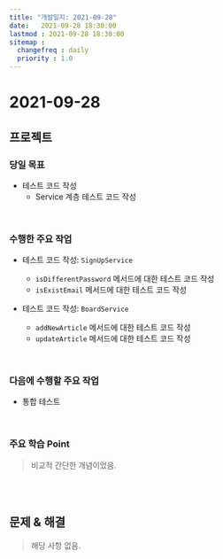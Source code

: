 ```yaml
---
title: "개발일지: 2021-09-28"
date:   2021-09-28 18:30:00
lastmod : 2021-09-28 18:30:00
sitemap :
  changefreq : daily
  priority : 1.0
---
```


# 2021-09-28
## 프로젝트
### 당일 목표
- 테스트 코드 작성
  - Service 계층 테스트 코드 작성
  

<br/>

### 수행한 주요 작업
- 테스트 코드 작성: `SignUpService`
  - `isDifferentPassword` 메서드에 대한 테스트 코드 작성
  - `isExistEmail` 메서드에 대한 테스트 코드 작성

- 테스트 코드 작성: `BoardService`
  - `addNewArticle` 메서드에 대한 테스트 코드 작성
  - `updateArticle` 메서드에 대한 테스트 코드 작성

<br/>

### 다음에 수행할 주요 작업
- 통합 테스트

<br/>

### 주요 학습 Point
> 비교적 간단한 개념이었음.

<br/><br/>

## 문제 & 해결
> 해당 사항 없음.